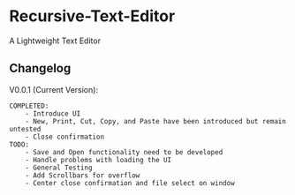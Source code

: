 # Recursive-Text-Editor
A Lightweight Text Editor

## Changelog
V0.0.1 (Current Version):

    COMPLETED:
        - Introduce UI
        - New, Print, Cut, Copy, and Paste have been introduced but remain untested
        - Close confirmation
    TODO:
        - Save and Open functionality need to be developed
        - Handle problems with loading the UI
        - General Testing
        - Add Scrollbars for overflow
        - Center close confirmation and file select on window
